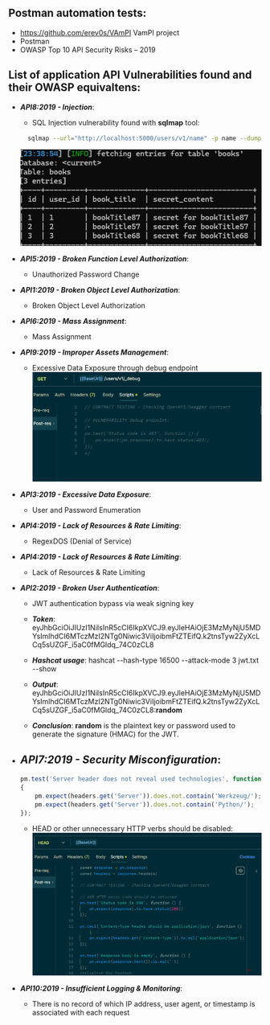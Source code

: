 ## Postman automation tests:
- https://github.com/erev0s/VAmPI VamPI project
- Postman
- OWASP Top 10 API Security Risks – 2019

## List of application API Vulnerabilities found and their OWASP equivaltens:
- ***API8:2019 - Injection***:
  - SQL Injection vulnerability found with **sqlmap** tool:
  ```bash
    sqlmap --url="http://localhost:5000/users/v1/name" -p name --dump
  ```
  ![Database dump](https://raw.githubusercontent.com/kocurc/VAmPI-API-Tests/refs/heads/main/Pictures/sqlmap.png)


- ***API5:2019 - Broken Function Level Authorization***:
  - Unauthorized Password Change

- ***API1:2019 - Broken Object Level Authorization***:
  - Broken Object Level Authorization

- ***API6:2019 - Mass Assignment***:
  - Mass Assignment

- ***API9:2019 - Improper Assets Management***:
  - Excessive Data Exposure through debug endpoint
  ![Publicly available debug endpoint](https://raw.githubusercontent.com/kocurc/VAmPI-API-Tests/refs/heads/main/Pictures/debug%20endpoint.png)

- ***API3:2019 - Excessive Data Exposure***:
  - User and Password Enumeration

- ***API4:2019 - Lack of Resources & Rate Limiting***:
  - RegexDOS (Denial of Service)

- ***API4:2019 - Lack of Resources & Rate Limiting***:
  - Lack of Resources & Rate Limiting

- ***API2:2019 - Broken User Authentication***:
    - JWT authentication bypass via weak signing key
    - ***Token***: eyJhbGciOiJIUzI1NiIsInR5cCI6IkpXVCJ9.eyJleHAiOjE3MzMyNjU5MDYsImlhdCI6MTczMzI2NTg0Niwic3ViIjoibmFtZTEifQ.k2tnsTyw2ZyXcLCq5sUZGF_i5aC0fMGldq_74C0zCL8

    - ***Hashcat usage***: hashcat --hash-type 16500 --attack-mode 3 jwt.txt --show

    - ***Output***: eyJhbGciOiJIUzI1NiIsInR5cCI6IkpXVCJ9.eyJleHAiOjE3MzMyNjU5MDYsImlhdCI6MTczMzI2NTg0Niwic3ViIjoibmFtZTEifQ.k2tnsTyw2ZyXcLCq5sUZGF_i5aC0fMGldq_74C0zCL8:**random**

    - ***Conclusion***: **random** is the plaintext key or password used to generate the signature (HMAC) for the JWT.

- ***API7:2019 - Security Misconfiguration***:
  - 
    ```javascript
    pm.test('Server header does not reveal used technologies', function () 
    {
        pm.expect(headers.get('Server')).does.not.contain('Werkzeug/');
        pm.expect(headers.get('Server')).does.not.contain('Python/');
    });
    ```
    - HEAD or other unnecessary HTTP verbs should be disabled:
  ![405 error code](https://raw.githubusercontent.com/kocurc/VAmPI-API-Tests/refs/heads/main/Pictures/405.png)

- ***API10:2019 - Insufficient Logging & Monitoring***:
  - There is no record of which IP address, user agent, or timestamp is associated with each request